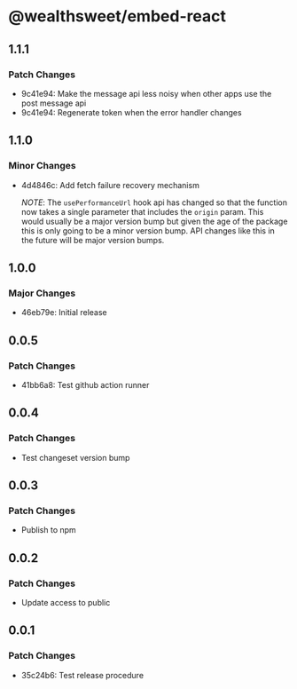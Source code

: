 # @wealthsweet/embed-react

## 1.1.1

### Patch Changes

- 9c41e94: Make the message api less noisy when other apps use the post message api
- 9c41e94: Regenerate token when the error handler changes

## 1.1.0

### Minor Changes

- 4d4846c: Add fetch failure recovery mechanism

  _NOTE_: The `usePerformanceUrl` hook api has changed so that the function now takes a single parameter that includes the `origin` param.
  This would usually be a major version bump but given the age of the package this is only going to be a minor version bump.
  API changes like this in the future will be major version bumps.

## 1.0.0

### Major Changes

- 46eb79e: Initial release

## 0.0.5

### Patch Changes

- 41bb6a8: Test github action runner

## 0.0.4

### Patch Changes

- Test changeset version bump

## 0.0.3

### Patch Changes

- Publish to npm

## 0.0.2

### Patch Changes

- Update access to public

## 0.0.1

### Patch Changes

- 35c24b6: Test release procedure
